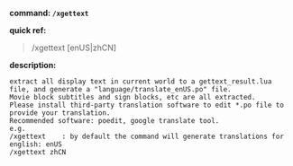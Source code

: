 <!-- BEGIN_AUTOGEN: do NOT edit in this block -->

**command: `/xgettext`**

**quick ref:**
> /xgettext [enUS|zhCN]

**description:**

```
extract all display text in current world to a gettext_result.lua file, and generate a "language/translate_enUS.po" file.
Movie block subtitles and sign blocks, etc are all extracted. 
Please install third-party translation software to edit *.po file to provide your translation. 
Recommended software: poedit, google translate tool. 
e.g.
/xgettext    : by default the command will generate translations for english: enUS
/xgettext zhCN
```

<!-- END_AUTOGEN-->
